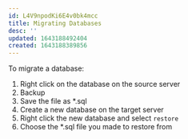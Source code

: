 ```yaml
---
id: L4V9npodKi6E4v0bk4mcc
title: Migrating Databases
desc: ''
updated: 1643188492404
created: 1643188389856
---
```


To migrate a database:

1. Right click on the database on the source server
2. Backup
3. Save the file as *.sql
4. Create a new database on the target server
5. Right click the new database and select `restore`
6. Choose the *.sql file you made to restore from

